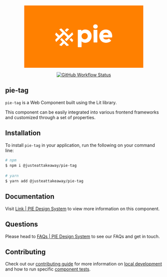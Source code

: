 <p align="center">
  <img align="center" src="../../../readme_image.png" height="200" alt="">
</p>

<p align="center">
  <a href="https://www.npmjs.com/@justeattakeaway/pie-tag">
    <img alt="GitHub Workflow Status" src="https://img.shields.io/npm/v/@justeattakeaway/pie-tag.svg">
  </a>
</p>

## pie-tag

`pie-tag` is a Web Component built using the Lit library.

This component can be easily integrated into various frontend frameworks and customized through a set of properties.


## Installation

To install `pie-tag` in your application, run the following on your command line:

```bash
# npm
$ npm i @justeattakeaway/pie-tag

# yarn
$ yarn add @justeattakeaway/pie-tag
```

## Documentation

Visit  [Link | PIE Design System](https://pie.design/components/tag/overview) to view more information on this component.

## Questions

Please head to [FAQs | PIE Design System](https://pie.design/support/contact-us/) to see our FAQs and get in touch.

## Contributing

Check out our [contributing guide](https://github.com/justeattakeaway/pie/wiki/Contributing-Guide) for more information on [local development](https://github.com/justeattakeaway/pie/wiki/Contributing-Guide#local-development) and how to run specific [component tests](https://github.com/justeattakeaway/pie/wiki/Contributing-Guide#testing).